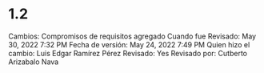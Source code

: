 # 1.2

Cambios: Compromisos de requisitos agregado
Cuando fue Revisado: May 30, 2022 7:32 PM
Fecha de  versión: May 24, 2022 7:49 PM
Quien hizo el cambio: Luis Edgar Ramírez Pérez
Revisado: Yes
Revisado por: Cutberto Arizabalo Nava